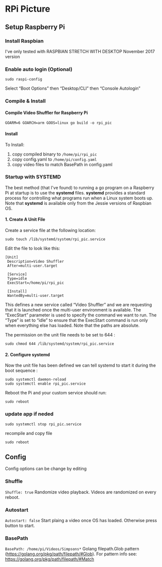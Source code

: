 # RPi Picture


## Setup Raspberry Pi
### Install Raspbian
I've only tested with RASPBIAN STRETCH WITH DESKTOP November 2017 version

### Enable auto login (Optional)
```
sudo raspi-config
```
Select “Boot Options” then “Desktop/CLI” then “Console Autologin”

### Compile & Install
#### Compile Video Shuffler for Raspberry Pi
```
GOARM=6 GOARCH=arm GOOS=linux go build -o rpi_pic
```

#### Install
To Install:
1. copy compiled binary to ```/home/pi/rpi_pic```
2. copy config.yaml to ```/home/pi/config.yaml```
3. copy video files to match BasePath in config.yaml

### Startup with SYSTEMD
The best method (that I've found) to running a go program on a Raspberry Pi at startup is to use the **systemd** files. **systemd** provides a standard process for controlling what programs run when a Linux system boots up. 
Note that **systemd** is available only from the Jessie versions of Raspbian OS.

#### 1. Create A Unit File
Create a service file at the following location:
```
sudo touch /lib/systemd/system/rpi_pic.service
```

Edit the file to look like this:
```
[Unit]
 Description=Video Shuffler
 After=multi-user.target

 [Service]
 Type=idle
 ExecStart=/home/pi/rpi_pic

 [Install]
 WantedBy=multi-user.target
```

This defines a new service called “Video Shuffler” and we are requesting that it is launched once the multi-user environment is available. The “ExecStart” parameter is used to specify the command we want to run. The “Type” is set to “idle” to ensure that the ExecStart command is run only when everything else has loaded. Note that the paths are absolute.

The permission on the unit file needs to be set to 644 :
```
sudo chmod 644 /lib/systemd/system/rpi_pic.service
```

#### **2. Configure systemd**
Now the unit file has been defined we can tell systemd to start it during the boot sequence :
```
sudo systemctl daemon-reload
sudo systemctl enable rpi_pic.service
```

Reboot the Pi and your custom service should run:
```
sudo reboot
```

### update app if neded
```
sudo systemctl stop rpi_pic.service
 ```
recompile and copy file
```
sudo reboot
```

## Config
Config options can be change by editing 

### Shuffle 
```Shuffle: true```
Randomize video playback. Videos are randomized on every reboot. 

### Autostart
```Autostart: false```
Start plaing a video once OS has loaded. Otherwise press button to start.

### BasePath
```BasePath: /home/pi/Videos/Simpsons*```
Golang filepath.Glob pattern (https://golang.org/pkg/path/filepath/#Glob). 
For pattern info see: https://golang.org/pkg/path/filepath/#Match 